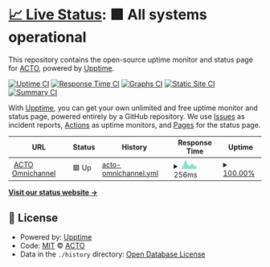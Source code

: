 # [📈 Live Status](https://status.acto.com): <!--live status--> **🟩 All systems operational**

This repository contains the open-source uptime monitor and status page for [ACTO](https://acto.com), powered by [Upptime](https://github.com/upptime/upptime).

[![Uptime CI](https://github.com/ActionPackMedia/uptime/workflows/Uptime%20CI/badge.svg)](https://github.com/ActionPackMedia/uptime/actions?query=workflow%3A%22Uptime+CI%22)
[![Response Time CI](https://github.com/ActionPackMedia/uptime/workflows/Response%20Time%20CI/badge.svg)](https://github.com/ActionPackMedia/uptime/actions?query=workflow%3A%22Response+Time+CI%22)
[![Graphs CI](https://github.com/ActionPackMedia/uptime/workflows/Graphs%20CI/badge.svg)](https://github.com/ActionPackMedia/uptime/actions?query=workflow%3A%22Graphs+CI%22)
[![Static Site CI](https://github.com/ActionPackMedia/uptime/workflows/Static%20Site%20CI/badge.svg)](https://github.com/ActionPackMedia/uptime/actions?query=workflow%3A%22Static+Site+CI%22)
[![Summary CI](https://github.com/ActionPackMedia/uptime/workflows/Summary%20CI/badge.svg)](https://github.com/ActionPackMedia/uptime/actions?query=workflow%3A%22Summary+CI%22)

With [Upptime](https://upptime.js.org), you can get your own unlimited and free uptime monitor and status page, powered entirely by a GitHub repository. We use [Issues](https://github.com/ActionPackMedia/uptime/issues) as incident reports, [Actions](https://github.com/ActionPackMedia/uptime/actions) as uptime monitors, and [Pages](https://status.acto.com) for the status page.

<!--start: status pages-->
<!-- This summary is generated by Upptime (https://github.com/upptime/upptime) -->
<!-- Do not edit this manually, your changes will be overwritten -->
<!-- prettier-ignore -->
| URL | Status | History | Response Time | Uptime |
| --- | ------ | ------- | ------------- | ------ |
| <img alt="" src="https://icons.duckduckgo.com/ip3/app.acto.com.ico" height="13"> [ACTO Omnichannel](https://app.acto.com/health-check) | 🟩 Up | [acto-omnichannel.yml](https://github.com/ActionPackMedia/uptime/commits/HEAD/history/acto-omnichannel.yml) | <details><summary><img alt="Response time graph" src="./graphs/acto-omnichannel/response-time-week.png" height="20"> 256ms</summary><br><a href="https://status.acto.com/history/acto-omnichannel"><img alt="Response time 231" src="https://img.shields.io/endpoint?url=https%3A%2F%2Fraw.githubusercontent.com%2FActionPackMedia%2Fuptime%2FHEAD%2Fapi%2Facto-omnichannel%2Fresponse-time.json"></a><br><a href="https://status.acto.com/history/acto-omnichannel"><img alt="24-hour response time 160" src="https://img.shields.io/endpoint?url=https%3A%2F%2Fraw.githubusercontent.com%2FActionPackMedia%2Fuptime%2FHEAD%2Fapi%2Facto-omnichannel%2Fresponse-time-day.json"></a><br><a href="https://status.acto.com/history/acto-omnichannel"><img alt="7-day response time 256" src="https://img.shields.io/endpoint?url=https%3A%2F%2Fraw.githubusercontent.com%2FActionPackMedia%2Fuptime%2FHEAD%2Fapi%2Facto-omnichannel%2Fresponse-time-week.json"></a><br><a href="https://status.acto.com/history/acto-omnichannel"><img alt="30-day response time 262" src="https://img.shields.io/endpoint?url=https%3A%2F%2Fraw.githubusercontent.com%2FActionPackMedia%2Fuptime%2FHEAD%2Fapi%2Facto-omnichannel%2Fresponse-time-month.json"></a><br><a href="https://status.acto.com/history/acto-omnichannel"><img alt="1-year response time 239" src="https://img.shields.io/endpoint?url=https%3A%2F%2Fraw.githubusercontent.com%2FActionPackMedia%2Fuptime%2FHEAD%2Fapi%2Facto-omnichannel%2Fresponse-time-year.json"></a></details> | <details><summary><a href="https://status.acto.com/history/acto-omnichannel">100.00%</a></summary><a href="https://status.acto.com/history/acto-omnichannel"><img alt="All-time uptime 100.00%" src="https://img.shields.io/endpoint?url=https%3A%2F%2Fraw.githubusercontent.com%2FActionPackMedia%2Fuptime%2FHEAD%2Fapi%2Facto-omnichannel%2Fuptime.json"></a><br><a href="https://status.acto.com/history/acto-omnichannel"><img alt="24-hour uptime 100.00%" src="https://img.shields.io/endpoint?url=https%3A%2F%2Fraw.githubusercontent.com%2FActionPackMedia%2Fuptime%2FHEAD%2Fapi%2Facto-omnichannel%2Fuptime-day.json"></a><br><a href="https://status.acto.com/history/acto-omnichannel"><img alt="7-day uptime 100.00%" src="https://img.shields.io/endpoint?url=https%3A%2F%2Fraw.githubusercontent.com%2FActionPackMedia%2Fuptime%2FHEAD%2Fapi%2Facto-omnichannel%2Fuptime-week.json"></a><br><a href="https://status.acto.com/history/acto-omnichannel"><img alt="30-day uptime 100.00%" src="https://img.shields.io/endpoint?url=https%3A%2F%2Fraw.githubusercontent.com%2FActionPackMedia%2Fuptime%2FHEAD%2Fapi%2Facto-omnichannel%2Fuptime-month.json"></a><br><a href="https://status.acto.com/history/acto-omnichannel"><img alt="1-year uptime 100.00%" src="https://img.shields.io/endpoint?url=https%3A%2F%2Fraw.githubusercontent.com%2FActionPackMedia%2Fuptime%2FHEAD%2Fapi%2Facto-omnichannel%2Fuptime-year.json"></a></details>

<!--end: status pages-->

[**Visit our status website →**](https://status.acto.com)

## 📄 License

- Powered by: [Upptime](https://github.com/upptime/upptime)
- Code: [MIT](./LICENSE) © [ACTO](https://acto.com)
- Data in the `./history` directory: [Open Database License](https://opendatacommons.org/licenses/odbl/1-0/)
